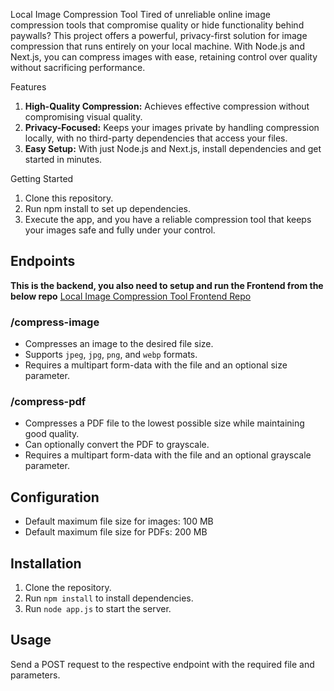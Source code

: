 Local Image Compression Tool
Tired of unreliable online image compression tools that compromise quality or hide functionality behind paywalls? This project offers a powerful, privacy-first solution for image compression that runs entirely on your local machine. With Node.js and Next.js, you can compress images with ease, retaining control over quality without sacrificing performance.

Features
1. **High-Quality Compression:** Achieves effective compression without compromising visual quality.
2. **Privacy-Focused:** Keeps your images private by handling compression locally, with no third-party dependencies that access your files.
3. **Easy Setup:** With just Node.js and Next.js, install dependencies and get started in minutes.

Getting Started
1. Clone this repository.
2. Run npm install to set up dependencies.
3. Execute the app, and you have a reliable compression tool that keeps your images safe and fully under your control.
## Endpoints

**This is the backend, you also need to setup and run the Frontend from the below repo**
[Local Image Compression Tool Frontend Repo](https://github.com/shashicode/compress-ui)

### /compress-image

- Compresses an image to the desired file size.
- Supports `jpeg`, `jpg`, `png`, and `webp` formats.
- Requires a multipart form-data with the file and an optional size parameter.

### /compress-pdf

- Compresses a PDF file to the lowest possible size while maintaining good quality.
- Can optionally convert the PDF to grayscale.
- Requires a multipart form-data with the file and an optional grayscale parameter.

## Configuration

- Default maximum file size for images: 100 MB
- Default maximum file size for PDFs: 200 MB

## Installation

1. Clone the repository.
2. Run `npm install` to install dependencies.
3. Run `node app.js` to start the server.

## Usage

Send a POST request to the respective endpoint with the required file and parameters.
